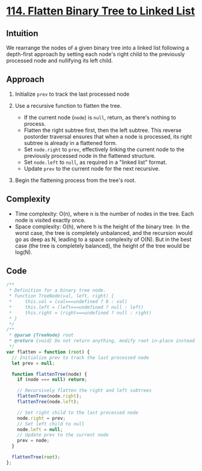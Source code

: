 # [114. Flatten Binary Tree to Linked List](https://leetcode.com/problems/flatten-binary-tree-to-linked-list/description/)

## Intuition

We rearrange the nodes of a given binary tree into a linked list following a depth-first approach by setting each node's right child to the previously processed node and nullifying its left child.

## Approach

1. Initialize `prev` to track the last processed node
2. Use a recursive function to flatten the tree.

   - If the current node (`node`) is `null`, return, as there's nothing to process.
   - Flatten the right subtree first, then the left subtree. This reverse postorder traversal ensures that when a node is processed, its right subtree is already in a flattened form.
   - Set `node.right` to `prev`, effectively linking the current node to the previously processed node in the flattened structure.
   - Set `node.left` to `null`, as required in a "linked list" format.
   - Update `prev` to the current node for the next recursive.

3. Begin the flattening process from the tree's root.

## Complexity

- Time complexity: O(n), where n is the number of nodes in the tree. Each node is visited exactly once.
- Space complexity: O(h), where h is the height of the binary tree. In the worst case, the tree is completely unbalanced, and the recursion would go as deep as N, leading to a space complexity of O(N). But in the best case (the tree is completely balanced), the height of the tree would be log(N).

## Code

```javascript
/**
 * Definition for a binary tree node.
 * function TreeNode(val, left, right) {
 *     this.val = (val===undefined ? 0 : val)
 *     this.left = (left===undefined ? null : left)
 *     this.right = (right===undefined ? null : right)
 * }
 */
/**
 * @param {TreeNode} root
 * @return {void} Do not return anything, modify root in-place instead.
 */
var flatten = function (root) {
  // Initialize prev to track the last processed node
  let prev = null;

  function flattenTree(node) {
    if (node === null) return;

    // Recursively flatten the right and left subtrees
    flattenTree(node.right);
    flattenTree(node.left);

    // Set right child to the last processed node
    node.right = prev;
    // Set left child to null
    node.left = null;
    // Update prev to the current node
    prev = node;
  }

  flattenTree(root);
};
```
